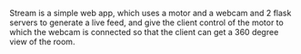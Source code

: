 Stream is a simple web app, which uses a motor and a webcam and 2 flask servers to generate a live feed, and give the client control of the motor to which the webcam is connected so that the client can get a 360 degree view of the room.
